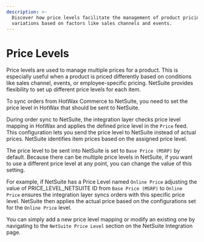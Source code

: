 ```yaml
---
description: >-
  Discover how price levels facilitate the management of product pricing
  variations based on factors like sales channels and events.
---
```


# Price Levels

Price levels are used to manage multiple prices for a product. This is especially useful when a product is priced differently based on conditions like sales channel, events, or employee-specific pricing. NetSuite provides flexibility to set up different price levels for each item.

To sync orders from HotWax Commerce to NetSuite, you need to set the price level in HotWax that should be sent to NetSuite.

During order sync to NetSuite, the integration layer checks price level mapping in HotWax and applies the defined price level in the `Price` feed. This configuration lets you send the price level to NetSuite instead of actual prices. NetSuite identifies item prices based on the assigned price level.

The price level to be sent into NetSuite is set to `Base Price (MSRP)` by default. Because there can be multiple price levels in NetSuite, if you want to use a different price level at any point, you can change the value of this setting.

For example, if NetSuite has a Price Level named `Online Price` adjusting the value of PRICE\_LEVEL\_NETSUITE ID from `Base Price (MSRP)` to `Online Price` ensures the integration layer syncs orders with this specific price level. NetSuite then applies the actual price based on the configurations set for the `Online Price` level.

You can simply add a new price level mapping or modify an existing one by navigating to the `NetSuite Price Level` section on the NetSuite Integration page.
